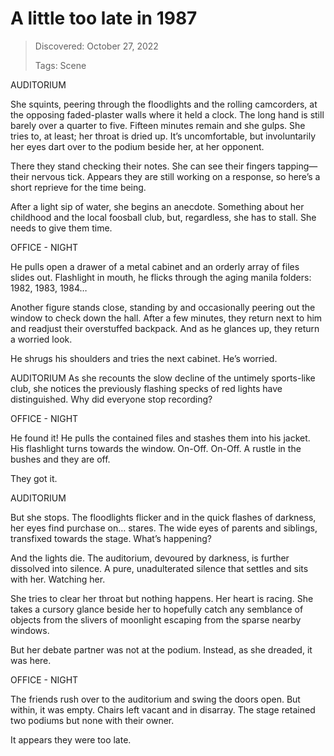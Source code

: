 # A little too late in 1987
> Discovered: October 27, 2022
>
> Tags: Scene

AUDITORIUM

She squints, peering through the floodlights and the rolling camcorders, at the opposing faded-plaster walls where it held a clock. The long hand is still barely over a quarter to five. Fifteen minutes remain and she gulps. She tries to, at least; her throat is dried up. It’s uncomfortable, but involuntarily her eyes dart over to the podium beside her, at her opponent.

There they stand checking their notes. She can see their fingers tapping— their nervous tick. Appears they are still working on a response, so here’s a short reprieve for the time being.

After a light sip of water, she begins an anecdote. Something about her childhood and the local foosball club, but, regardless, she has to stall. She needs to give them time.

OFFICE - NIGHT

He pulls open a drawer of a metal cabinet and an orderly array of files slides out. Flashlight in mouth, he flicks through the aging manila folders: 1982, 1983, 1984…

Another figure stands close, standing by and occasionally peering out the window to check down the hall. After a few minutes, they return next to him and readjust their overstuffed backpack. And as he glances up, they return a worried look.

He shrugs his shoulders and tries the next cabinet. He’s worried.

AUDITORIUM
As she recounts the slow decline of the untimely sports-like club, she notices the previously flashing specks of red lights have distinguished. Why did everyone stop recording?

OFFICE - NIGHT

He found it! He pulls the contained files and stashes them into his jacket. His flashlight turns towards the window. On-Off. On-Off. A rustle in the bushes and they are off.

They got it.

AUDITORIUM

But she stops. The floodlights flicker and in the quick flashes of darkness, her eyes find purchase on… stares. The wide eyes of parents and siblings, transfixed towards the stage. What’s happening?

And the lights die. The auditorium, devoured by darkness, is further dissolved into silence. A pure, unadulterated silence that settles and sits with her. Watching her.

She tries to clear her throat but nothing happens. Her heart is racing. She takes a cursory glance beside her to hopefully catch any semblance of objects from the slivers of moonlight escaping from the sparse nearby windows.

But her debate partner was not at the podium. Instead, as she dreaded, it was here.

OFFICE - NIGHT

The friends rush over to the auditorium and swing the doors open. But within, it was empty. Chairs left vacant and in disarray. The stage retained two podiums but none with their owner.

It appears they were too late.
